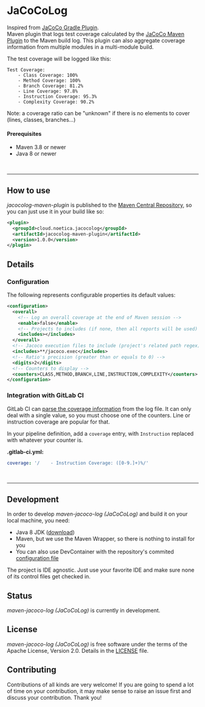 # JaCoCoLog

Inspired from [JaCoCo Gradle Plugin](https://gitlab.com/barfuin/gradle-jacoco-log).  
Maven plugin that logs test coverage calculated by the
[JaCoCo Maven Plugin](https://www.eclemma.org/jacoco/trunk/doc/maven.html) to the Maven build log.
This plugin can also aggregate coverage information from multiple modules in a multi-module build.

The test coverage will be logged like this:

```
Test Coverage:
    - Class Coverage: 100%
    - Method Coverage: 100%
    - Branch Coverage: 81.2%
    - Line Coverage: 97.8%
    - Instruction Coverage: 95.3%
    - Complexity Coverage: 90.2%
```

Note: a coverage ratio can be "unknown" if there is no elements to cover (lines, classes, branches...)

#### Prerequisites

- Maven 3.8 or newer
- Java 8 or newer

&nbsp;

----------------------------------------------------------------------------------------------------------------------

## How to use

*jacocolog-maven-plugin* is published to the
[Maven Central Repository](https://mvnrepository.com/artifact/cloud.noetica.jacocolog/jacocolog-maven-plugin),
so you can just use it in your build like so:
```xml
<plugin>
  <groupId>cloud.noetica.jacocolog</groupId>
  <artifactId>jacocolog-maven-plugin</artifactId>
  <version>1.0.0</version>
</plugin>
```

## Details

### Configuration

The following represents configurable properties its default values:
```xml
<configuration>
  <overall>
    <!-- Log an overall coverage at the end of Maven session -->
    <enable>false</enable>
    <!-- Projects to includes (if none, then all reports will be used) -->
    <includes></includes>
  </overall>
  <!-- Jacoco execution files to include (project's related path regex) -->
  <includes>**/jacoco.exec</includes>
  <!-- Ratio's precision (greater than or equals to 0) -->
  <digits>2</digits>
  <!-- Counters to display -->
  <counters>CLASS,METHOD,BRANCH,LINE,INSTRUCTION,COMPLEXITY</counters>
</configuration>
```

### Integration with GitLab CI

GitLab CI can [parse the coverage
information](https://docs.gitlab.com/ci/testing/code_coverage) from the log file.
It can only deal with a single value, so you must choose one of the counters. Line or instruction coverage are popular
for that.

In your pipeline definition, add a `coverage` entry, with `Instruction` replaced with whatever your counter is.

**.gitlab-ci.yml:**
```yaml
coverage: '/    - Instruction Coverage: ([0-9.]+)%/'
```

&nbsp;

----------------------------------------------------------------------------------------------------------------------

## Development

In order to develop *maven-jacoco-log (JaCoCoLog)* and build it on your local machine, you need:

- Java 8 JDK ([download](https://adoptopenjdk.net/releases.html?variant=openjdk8))
- Maven, but we use the Maven Wrapper, so there is nothing to install for you
- You can also use DevContainer with the repository's commited [configuration file](.devcontainer/devcontainer.json)

The project is IDE agnostic. Just use your favorite IDE and make sure none of its control files get checked in.


## Status

*maven-jacoco-log (JaCoCoLog)* is currently in development.


## License

*maven-jacoco-log (JaCoCoLog)* is free software under the terms of the Apache License, Version 2.0.
Details in the [LICENSE](LICENSE) file.


## Contributing

Contributions of all kinds are very welcome! If you are going to spend a lot of time on your contribution, it may
make sense to raise an issue first and discuss your contribution. Thank you!
